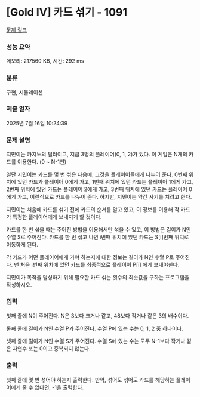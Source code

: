 # [Gold IV] 카드 섞기 - 1091 

[문제 링크](https://www.acmicpc.net/problem/1091) 

### 성능 요약

메모리: 217560 KB, 시간: 292 ms

### 분류

구현, 시뮬레이션

### 제출 일자

2025년 7월 16일 10:24:39

### 문제 설명

<p>지민이는 카지노의 딜러이고, 지금 3명의 플레이어(0, 1, 2)가 있다. 이 게임은 N개의 카드를 이용한다. (0 ~ N-1번)</p>

<p>일단 지민이는 카드를 몇 번 섞은 다음에, 그것을 플레이어들에게 나누어 준다. 0번째 위치에 있던 카드가 플레이어 0에게 가고, 1번째 위치에 있던 카드는 플레이어 1에게 가고, 2번째 위치에 있던 카드는 플레이어 2에게 가고, 3번째 위치에 있던 카드는 플레이어 0에게 가고, 이런식으로 카드를 나누어 준다. 하지만, 지민이는 약간 사기를 치려고 한다.</p>

<p>지민이는 처음에 카드를 섞기 전에 카드의 순서를 알고 있고, 이 정보를 이용해 각 카드가 특정한 플레이어에게 보내지게 할 것이다.</p>

<p>카드를 한 번 섞을 때는 주어진 방법을 이용해서만 섞을 수 있고, 이 방법은 길이가 N인 수열 S로 주어진다. 카드를 한 번 섞고 나면 i번째 위치에 있던 카드는 S[i]번째 위치로 이동하게 된다.</p>

<p>각 카드가 어떤 플레이어에게 가야 하는지에 대한 정보는 길이가 N인 수열 P로 주어진다. 맨 처음 i번째 위치에 있던 카드를 최종적으로 플레이어 P[i] 에게 보내야한다.</p>

<p>지민이가 목적을 달성하기 위해 필요한 카드 섞는 횟수의 최솟값을 구하는 프로그램을 작성하시오.</p>

### 입력 

 <p>첫째 줄에 N이 주어진다. N은 3보다 크거나 같고, 48보다 작거나 같은 3의 배수이다.</p>

<p>둘째 줄에 길이가 N인 수열 P가 주어진다. 수열 P에 있는 수는 0, 1, 2 중 하나이다.</p>

<p>셋째 줄에 길이가 N인 수열 S가 주어진다. 수열 S에 있는 수는 모두 N-1보다 작거나 같은 자연수 또는 0이고 중복되지 않는다.</p>

### 출력 

 <p>첫째 줄에 몇 번 섞어야 하는지 출력한다. 만약, 섞어도 섞어도 카드를 해당하는 플레이어에게 줄 수 없다면, -1을 출력한다.</p>

